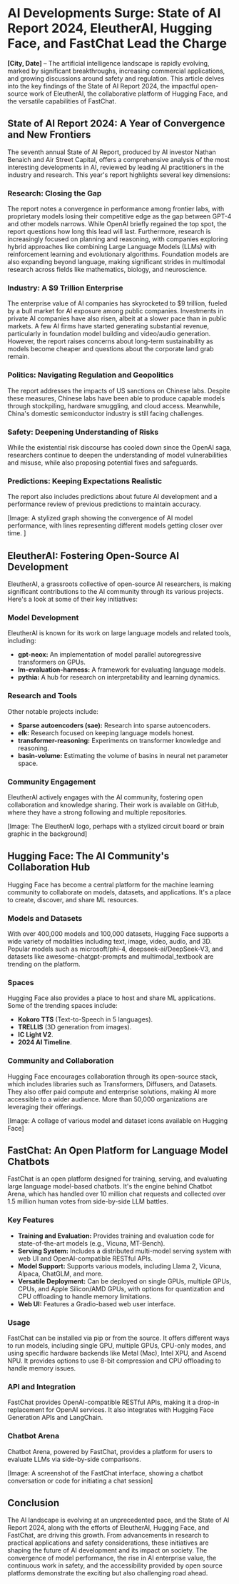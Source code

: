 # AI Developments Surge: State of AI Report 2024, EleutherAI, Hugging Face, and FastChat Lead the Charge

**[City, Date]** – The artificial intelligence landscape is rapidly evolving, marked by significant breakthroughs, increasing commercial applications, and growing discussions around safety and regulation. This article delves into the key findings of the State of AI Report 2024, the impactful open-source work of EleutherAI, the collaborative platform of Hugging Face, and the versatile capabilities of FastChat.

## State of AI Report 2024: A Year of Convergence and New Frontiers

The seventh annual State of AI Report, produced by AI investor Nathan Benaich and Air Street Capital, offers a comprehensive analysis of the most interesting developments in AI, reviewed by leading AI practitioners in the industry and research. This year's report highlights several key dimensions:

### Research: Closing the Gap

The report notes a convergence in performance among frontier labs, with proprietary models losing their competitive edge as the gap between GPT-4 and other models narrows. While OpenAI briefly regained the top spot, the report questions how long this lead will last. Furthermore, research is increasingly focused on planning and reasoning, with companies exploring hybrid approaches like combining Large Language Models (LLMs) with reinforcement learning and evolutionary algorithms. Foundation models are also expanding beyond language, making significant strides in multimodal research across fields like mathematics, biology, and neuroscience.

### Industry: A $9 Trillion Enterprise

The enterprise value of AI companies has skyrocketed to $9 trillion, fueled by a bull market for AI exposure among public companies. Investments in private AI companies have also risen, albeit at a slower pace than in public markets. A few AI firms have started generating substantial revenue, particularly in foundation model building and video/audio generation. However, the report raises concerns about long-term sustainability as models become cheaper and questions about the corporate land grab remain.

### Politics: Navigating Regulation and Geopolitics

The report addresses the impacts of US sanctions on Chinese labs. Despite these measures, Chinese labs have been able to produce capable models through stockpiling, hardware smuggling, and cloud access. Meanwhile, China's domestic semiconductor industry is still facing challenges.

### Safety: Deepening Understanding of Risks

While the existential risk discourse has cooled down since the OpenAI saga, researchers continue to deepen the understanding of model vulnerabilities and misuse, while also proposing potential fixes and safeguards.

### Predictions: Keeping Expectations Realistic

The report also includes predictions about future AI development and a performance review of previous predictions to maintain accuracy.

[Image: A stylized graph showing the convergence of AI model performance, with lines representing different models getting closer over time. ]

## EleutherAI: Fostering Open-Source AI Development

EleutherAI, a grassroots collective of open-source AI researchers, is making significant contributions to the AI community through its various projects. Here's a look at some of their key initiatives:

### Model Development

EleutherAI is known for its work on large language models and related tools, including:
*   **gpt-neox:** An implementation of model parallel autoregressive transformers on GPUs.
*   **lm-evaluation-harness:** A framework for evaluating language models.
*   **pythia:** A hub for research on interpretability and learning dynamics.

### Research and Tools

Other notable projects include:
*   **Sparse autoencoders (sae):** Research into sparse autoencoders.
*   **elk:** Research focused on keeping language models honest.
*   **transformer-reasoning:** Experiments on transformer knowledge and reasoning.
*   **basin-volume:** Estimating the volume of basins in neural net parameter space.

### Community Engagement
EleutherAI actively engages with the AI community, fostering open collaboration and knowledge sharing. Their work is available on GitHub, where they have a strong following and multiple repositories.

[Image: The EleutherAI logo, perhaps with a stylized circuit board or brain graphic in the background]

## Hugging Face: The AI Community's Collaboration Hub

Hugging Face has become a central platform for the machine learning community to collaborate on models, datasets, and applications. It's a place to create, discover, and share ML resources.

### Models and Datasets

With over 400,000 models and 100,000 datasets, Hugging Face supports a wide variety of modalities including text, image, video, audio, and 3D.  Popular models such as microsoft/phi-4, deepseek-ai/DeepSeek-V3, and datasets like awesome-chatgpt-prompts and multimodal_textbook are trending on the platform.

### Spaces

Hugging Face also provides a place to host and share ML applications. Some of the trending spaces include:
*   **Kokoro TTS** (Text-to-Speech in 5 languages).
*   **TRELLIS** (3D generation from images).
*   **IC Light V2**.
*   **2024 AI Timeline**.

### Community and Collaboration

Hugging Face encourages collaboration through its open-source stack, which includes libraries such as Transformers, Diffusers, and Datasets. They also offer paid compute and enterprise solutions, making AI more accessible to a wider audience.  More than 50,000 organizations are leveraging their offerings.

[Image: A collage of various model and dataset icons available on Hugging Face]

## FastChat: An Open Platform for Language Model Chatbots

FastChat is an open platform designed for training, serving, and evaluating large language model-based chatbots. It's the engine behind Chatbot Arena, which has handled over 10 million chat requests and collected over 1.5 million human votes from side-by-side LLM battles.

### Key Features

*   **Training and Evaluation:** Provides training and evaluation code for state-of-the-art models (e.g., Vicuna, MT-Bench).
*   **Serving System:** Includes a distributed multi-model serving system with web UI and OpenAI-compatible RESTful APIs.
*   **Model Support:** Supports various models, including Llama 2, Vicuna, Alpaca, ChatGLM, and more.
*   **Versatile Deployment:** Can be deployed on single GPUs, multiple GPUs, CPUs, and Apple Silicon/AMD GPUs, with options for quantization and CPU offloading to handle memory limitations.
*   **Web UI:** Features a Gradio-based web user interface.

### Usage

FastChat can be installed via pip or from the source. It offers different ways to run models, including single GPU, multiple GPUs, CPU-only modes, and using specific hardware backends like Metal (Mac), Intel XPU, and Ascend NPU.  It provides options to use 8-bit compression and CPU offloading to handle memory issues.

### API and Integration

FastChat provides OpenAI-compatible RESTful APIs, making it a drop-in replacement for OpenAI services.  It also integrates with Hugging Face Generation APIs and LangChain.

### Chatbot Arena

Chatbot Arena, powered by FastChat, provides a platform for users to evaluate LLMs via side-by-side comparisons.

[Image: A screenshot of the FastChat interface, showing a chatbot conversation or code for initiating a chat session]

## Conclusion

The AI landscape is evolving at an unprecedented pace, and the State of AI Report 2024, along with the efforts of EleutherAI, Hugging Face, and FastChat, are driving this growth. From advancements in research to practical applications and safety considerations, these initiatives are shaping the future of AI development and its impact on society. The convergence of model performance, the rise in AI enterprise value, the continuous work in safety, and the accessibility provided by open source platforms demonstrate the exciting but also challenging road ahead.